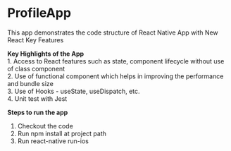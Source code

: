 # ProfileApp

This app demonstrates the code structure of React Native App with New React Key Features

<b>Key Highlights of the App</b> <br>
    1. Access to React features such as state, component lifecycle without use of class component<br>
    2. Use of functional component which helps in improving the performance and bundle size<br>
    3. Use of Hooks - useState, useDispatch, etc.<br>
    4. Unit test with Jest<br>
    
    
 <b>Steps to run the app</b> <br>
  1. Checkout the code<br>
  2. Run npm install at project path
  3. Run react-native run-ios 
  
  
  
